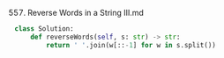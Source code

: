 557. Reverse Words in a String III.md
```python  
class Solution:  
    def reverseWords(self, s: str) -> str:  
        return ' '.join(w[::-1] for w in s.split())  
```

